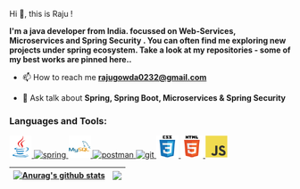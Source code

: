  <p>Hi 👋, this is Raju !</p>

**I'm a java developer from India. focussed on Web-Services, Microservices and Spring Security . You can often find me exploring new projects under spring ecosystem. Take a look at my repositories - some of my best works are pinned here..**
<!-- 
- 🌱 I’m currently learning **** -->

- 📫 How to reach me **rajugowda0232@gmail.com**

- 💬 Ask talk about **Spring, Spring Boot, Microservices & Spring Security**


<h3 align="left">Languages and Tools:</h3>
<p align="left">  <a href="https://www.java.com" target="_blank" rel="noreferrer"> <img src="https://raw.githubusercontent.com/devicons/devicon/master/icons/java/java-original.svg" alt="java" width="40" height="40"/> </a> <a href="https://spring.io/" target="_blank" rel="noreferrer"> <img src="https://www.vectorlogo.zone/logos/springio/springio-icon.svg" alt="spring" width="40" height="40"/> </a>  <a href="https://www.mysql.com/" target="_blank" rel="noreferrer"> <img src="https://raw.githubusercontent.com/devicons/devicon/master/icons/mysql/mysql-original-wordmark.svg" alt="mysql" width="40" height="40"/> </a> <a href="https://postman.com" target="_blank" rel="noreferrer"> <img src="https://www.vectorlogo.zone/logos/getpostman/getpostman-icon.svg" alt="postman" width="40" height="40"/> </a> <a href="https://git-scm.com/" target="_blank" rel="noreferrer"> <img src="https://www.vectorlogo.zone/logos/git-scm/git-scm-icon.svg" alt="git" width="40" height="40"/> </a> <a href="https://www.w3schools.com/css/" target="_blank" rel="noreferrer"> <img src="https://raw.githubusercontent.com/devicons/devicon/master/icons/css3/css3-original-wordmark.svg" alt="css3" width="40" height="40"/> </a>  <a href="https://www.w3.org/html/" target="_blank" rel="noreferrer"> <img src="https://raw.githubusercontent.com/devicons/devicon/master/icons/html5/html5-original-wordmark.svg" alt="html5" width="40" height="40"/> </a> <a href="https://developer.mozilla.org/en-US/docs/Web/JavaScript" target="_blank" rel="noreferrer"> <img src="https://raw.githubusercontent.com/devicons/devicon/master/icons/javascript/javascript-original.svg" alt="javascript" width="40" height="40"/> </a>  </p>

<a href="https://github.com/anuraghazra/github-readme-stats"><img align="center" src="https://github-readme-stats.vercel.app/api?username=rajumb0232&show_icons=true&include_all_commits=true&theme=&hide_border=true" alt="Anurag's github stats" /></a> | <a href="https://github.com/anuraghazra/github-readme-stats"><img align="center" src="https://github-readme-stats.vercel.app/api/top-langs/?username=rajumb0232&layout=compact&theme=&hide_border=true" /></a> |
| ------------- | ------------- |

<!--#### Take a look here


<a href="https://github.com/rajumb0232/GoShop-eCommerce-Api">
  <img align="center" src="https://github-readme-stats.vercel.app/api/pin/?username=rajumb0232&repo=GoShop-eCommerce-Api&theme=buefy" />
</a>
<a href="https://github.com/rajumb0232/BookMyShow-API-Clone">
  <img align="center" src="https://github-readme-stats.vercel.app/api/pin/?username=rajumb0232&repo=BookMyShow-API-Clone&theme=buefy" />
</a> -->


